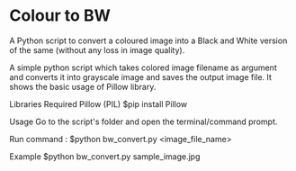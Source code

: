 # Colour to BW
A Python script to convert a coloured image into a Black and White version of the same (without any loss in image quality).

A simple python script which takes colored image filename as argument and converts it into grayscale image and saves the output image file. It shows the basic usage of Pillow library.

Libraries Required
Pillow (PIL) 
$pip install Pillow

Usage
Go to the script's folder and open the terminal/command prompt.

Run command : $python bw_convert.py <image_file_name>

Example
$python bw_convert.py sample_image.jpg
